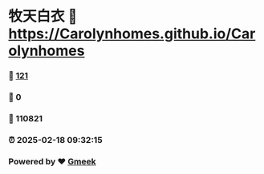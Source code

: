 # 牧天白衣 :link: https://Carolynhomes.github.io/Carolynhomes 
### :page_facing_up: [121](https://Carolynhomes.github.io/Carolynhomes/tag.html) 
### :speech_balloon: 0 
### :hibiscus: 110821 
### :alarm_clock: 2025-02-18 09:32:15 
### Powered by :heart: [Gmeek](https://github.com/Meekdai/Gmeek)
